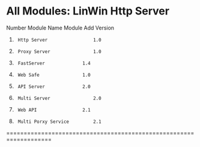 # All Modules: LinWin Http Server

Number		Module Name			Module Add Version
1.		Http Server 				1.0
2. 		Proxy Server				1.0
3. 		FastServer				1.4
4. 		Web Safe				1.0
5. 		API Server				2.0
6. 		Multi Server				2.0
7. 		Web API					2.1
8. 		Multi Porxy Service			2.1

===================================================================
